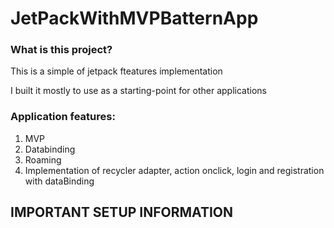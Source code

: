 <h1>JetPackWithMVPBatternApp</h1>
<h3>What is this project?</h3>
<p>This is a simple of jetpack fteatures implementation </p>
<p>I built it mostly to use as a starting-point for other applications </p>
<h3>Application features:</h3>
<ol>
  <li>MVP</li>
  <li>Databinding</li>
  <li>Roaming</li>
  <li>Implementation of recycler adapter, action onclick, login and registration with dataBinding </li>
</ol>
<h2>IMPORTANT SETUP INFORMATION</h2>

